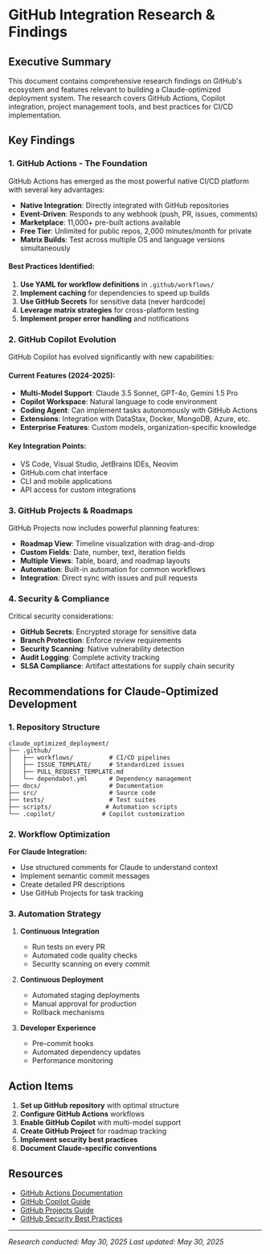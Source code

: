 # GitHub Integration Research & Findings

## Executive Summary

This document contains comprehensive research findings on GitHub's ecosystem and features relevant to building a Claude-optimized deployment system. The research covers GitHub Actions, Copilot integration, project management tools, and best practices for CI/CD implementation.

## Key Findings

### 1. GitHub Actions - The Foundation

GitHub Actions has emerged as the most powerful native CI/CD platform with several key advantages:

- **Native Integration**: Directly integrated with GitHub repositories
- **Event-Driven**: Responds to any webhook (push, PR, issues, comments)
- **Marketplace**: 11,000+ pre-built actions available
- **Free Tier**: Unlimited for public repos, 2,000 minutes/month for private
- **Matrix Builds**: Test across multiple OS and language versions simultaneously

#### Best Practices Identified:
1. **Use YAML for workflow definitions** in `.github/workflows/`
2. **Implement caching** for dependencies to speed up builds
3. **Use GitHub Secrets** for sensitive data (never hardcode)
4. **Leverage matrix strategies** for cross-platform testing
5. **Implement proper error handling** and notifications

### 2. GitHub Copilot Evolution

GitHub Copilot has evolved significantly with new capabilities:

#### Current Features (2024-2025):
- **Multi-Model Support**: Claude 3.5 Sonnet, GPT-4o, Gemini 1.5 Pro
- **Copilot Workspace**: Natural language to code environment
- **Coding Agent**: Can implement tasks autonomously with GitHub Actions
- **Extensions**: Integration with DataStax, Docker, MongoDB, Azure, etc.
- **Enterprise Features**: Custom models, organization-specific knowledge

#### Key Integration Points:
- VS Code, Visual Studio, JetBrains IDEs, Neovim
- GitHub.com chat interface
- CLI and mobile applications
- API access for custom integrations

### 3. GitHub Projects & Roadmaps

GitHub Projects now includes powerful planning features:

- **Roadmap View**: Timeline visualization with drag-and-drop
- **Custom Fields**: Date, number, text, iteration fields
- **Multiple Views**: Table, board, and roadmap layouts
- **Automation**: Built-in automation for common workflows
- **Integration**: Direct sync with issues and pull requests

### 4. Security & Compliance

Critical security considerations:

- **GitHub Secrets**: Encrypted storage for sensitive data
- **Branch Protection**: Enforce review requirements
- **Security Scanning**: Native vulnerability detection
- **Audit Logging**: Complete activity tracking
- **SLSA Compliance**: Artifact attestations for supply chain security

## Recommendations for Claude-Optimized Development

### 1. Repository Structure
```
claude_optimized_deployment/
├── .github/
│   ├── workflows/          # CI/CD pipelines
│   ├── ISSUE_TEMPLATE/     # Standardized issues
│   ├── PULL_REQUEST_TEMPLATE.md
│   └── dependabot.yml      # Dependency management
├── docs/                   # Documentation
├── src/                    # Source code
├── tests/                  # Test suites
├── scripts/               # Automation scripts
└── .copilot/             # Copilot customization
```

### 2. Workflow Optimization

**For Claude Integration:**
- Use structured comments for Claude to understand context
- Implement semantic commit messages
- Create detailed PR descriptions
- Use GitHub Projects for task tracking

### 3. Automation Strategy

1. **Continuous Integration**
   - Run tests on every PR
   - Automated code quality checks
   - Security scanning on every commit

2. **Continuous Deployment**
   - Automated staging deployments
   - Manual approval for production
   - Rollback mechanisms

3. **Developer Experience**
   - Pre-commit hooks
   - Automated dependency updates
   - Performance monitoring

## Action Items

1. **Set up GitHub repository** with optimal structure
2. **Configure GitHub Actions** workflows
3. **Enable GitHub Copilot** with multi-model support
4. **Create GitHub Project** for roadmap tracking
5. **Implement security best practices**
6. **Document Claude-specific conventions**

## Resources

- [GitHub Actions Documentation](https://docs.github.com/actions)
- [GitHub Copilot Guide](https://docs.github.com/copilot)
- [GitHub Projects Guide](https://docs.github.com/issues/planning-and-tracking-with-projects)
- [GitHub Security Best Practices](https://docs.github.com/code-security)

---
*Research conducted: May 30, 2025*
*Last updated: May 30, 2025*
